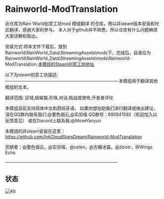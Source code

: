 # Rainworld-ModTranslation
此仓库为Rain World创意工坊mod 模组翻译 的仓库，用以非steam版本安装和社区翻译，感谢大家的参与。
本人对于github并不熟悉，所以仓库有什么问题麻烦大家谅解和指出。

安装方式:将本文件下载后，放到Rainworld\RainWorld_Data\StreamingAssets\mods下，完成后，目录应为Rainworld\RainWorld_Data\StreamingAssets\mods\Rainworld-ModTranslation
[本模组的Steam创意工坊地址](https://steamcommunity.com/sharedfiles/filedetails/?id=3072912119)

以下为steam创意工坊描述:
——————————————————————————
本模组用于翻译其他模组的文本。

翻译范围:
区域,蛞蝓猫,珍珠,对话,挑战或使命,开发者评论

本模组目前支持简体中文和西班牙语，
如果你想协助我们进行翻译或做出建议，
请在QQ群内联系我们:@墨色烟云,@实验喵
QQ群号：690841592（欢迎加入以反馈意见）
或在Discord上联系我:@MoseYanyun

本模组的非steam安装在这里：https://github.com/InkCloudStarsDream/Rainworld-ModTranslation

贡献者：@墨色烟云，@实验喵，@celen，@方糖冰猫，@zbiotr，@Wings Echo

——————————————————————————

## 状态
![Alt](https://repobeats.axiom.co/api/embed/dd840162af366dcb05c8af3b8babe867844fe7ea.svg "Repobeats analytics image")
